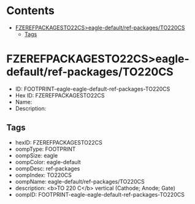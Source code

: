 



Contents
========

* [FZEREFPACKAGESTO22CS>eagle-default/ref-packages/TO220CS](#fzerefpackagesto22cseagle-defaultref-packagesto220cs)
	* [Tags](#tags)

# FZEREFPACKAGESTO22CS>eagle-default/ref-packages/TO220CS

- ID: FOOTPRINT-eagle-eagle-default-ref-packages-TO220CS
- Hex ID: FZEREFPACKAGESTO22CS
- Name: 
- Description: 

## Tags

- hexID: FZEREFPACKAGESTO22CS
- oompType: FOOTPRINT
- oompSize: eagle
- oompColor: eagle-default
- oompDesc: ref-packages
- oompIndex: TO220CS
- oompName: eagle-default/ref-packages/TO220CS
- description: &lt;b&gt;TO 220 C&lt;/b&gt; vertical (Cathode; Anode; Gate)
- oompID: FOOTPRINT-eagle-eagle-default-ref-packages-TO220CS
